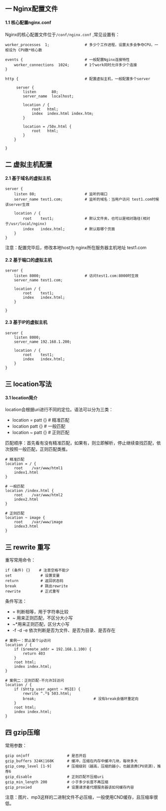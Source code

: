 ## 一 Nginx配置文件

#### 1.1 核心配置nginx.conf

Nginx的核心配置文件位于`/conf/nginx.conf` ,常见设置有：

```
worker_processes  1;                # 多少个工作进程，设置太多会争夺CPU，一般设为 CPU数*核心数

events {                            # 一般配置Nginx连接特性
    worker_connections  1024;       # 1个work同时允许多少个连接
}

http {                              # 配置虚拟主机，一般配置多个server

     server {
        listen       80;
        server_name  localhost;

        location / {
            root   html;
            index  index.html index.htm;
        }

        location = /50x.html {
            root   html;
        }
    }

}
```

## 二 虚拟主机配置

#### 2.1 基于域名的虚拟主机

```
server {
    listen 80;                      # 监听的端口
    server_name test1.com;          # 监听的域名：当用户访问 test1.com时候该server生效

    location / {
        root    test1;              # 默认文件夹，也可以是相对路径(相对于/usr/local/nginx)
        index   index.html;         # 默认取哪个页面
    }
}
```

注意：配置完毕后，修改本地host为 nginx所在服务器主机地址 test1.com 

#### 2.2 基于端口的虚拟主机

```
server {
    listen 8000;                    # 访问test1.com:8000时生效
    server_name test1.com;      

    location / {
        root    test1;           
        index   index.html;      
    }

}
```

#### 2.3 基于IP的虚拟主机

```
server {
    listen 8000;                 
    server_name 192.168.1.200;      

    location / {
        root    test1;           
        index   index.html;      
    }
}
```


## 三 location写法

#### 3.1 location简介

location会根据uri进行不同的定位。语法可以分为三类：
- location = patt {}    # 精准匹配
- location patt {}      # 一般匹配
- location  ~ patt {}   # 正则匹配

匹配顺序：首先看有没有精准匹配，如果有，则立即解析，停止继续查找匹配，依次按照一般匹配，正则匹配类推。  

```
# 精准匹配
location = / {
    root    /var/www/html1
    index1.html
}

# 一般匹配
location /index.html {
    root    /var/www/html2
    index2.html
}

# 正则匹配
location ~ image {
    root    /var/www/image
    index3.html
}
```

## 三 rewrite 重写

重写常用命令：
```
if (条件) {}    # 注意空格不能少
set             # 设置变量
return          # 返回状态码
break           # 跳出rewrite
rewrite         # 正式重写
```

条件写法：
- = 判断相等，用于字符串比较
- ~ 用来正则匹配，不区分大小写
- ~*用来正则匹配，区分大小写
- -f -d -e 依次判断是否为文件、是否为目录、是否存在

```
# 案例一：禁止某个ip访问
location / {
    if ($remote_addr = 192.168.1.100) {
        return 403
    }
    root html;
    index index.html;
}

# 案例二：正则匹配-不允许IE访问
location / {
    if ($http_user_agent ~ MSIE) {
        rewrite ^.*$ 503.html;
        break;                          # 没有break会循环重定向
    }
    root html;
    index index.html;
}
```

## 四 gzip压缩

常用参数：
```
gzip on|off                 # 是否开启
gzip_buffers 324K|168K      # 缓冲，压缩在内存中缓冲几块，每块多大
gzip_comp_level [1-9]       # 压缩级别（越高，压缩的越小，也越浪费CPU资源），推荐6
gzip_disable                # 正则匹配不压缩uri
gzip_min_length 200         # 小于多少长度不再压缩
gzip_proxied                # 设置请求者代理服务器该如何缓存内容
```
注意：图片、mp3这样的二进制文件不必压缩，一般使用CND缓存，且压缩率很低。  

